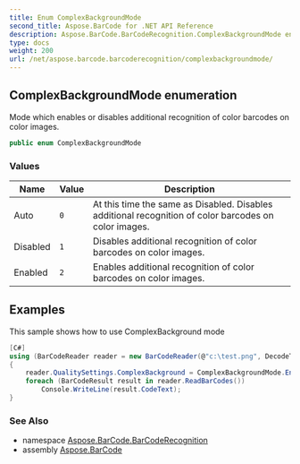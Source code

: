 ```yaml
---
title: Enum ComplexBackgroundMode
second_title: Aspose.BarCode for .NET API Reference
description: Aspose.BarCode.BarCodeRecognition.ComplexBackgroundMode enum. Mode which enables or disables additional recognition of color barcodes on color images
type: docs
weight: 200
url: /net/aspose.barcode.barcoderecognition/complexbackgroundmode/
---
```

## ComplexBackgroundMode enumeration

Mode which enables or disables additional recognition of color barcodes on color images.

```csharp
public enum ComplexBackgroundMode
```

### Values

| Name | Value | Description |
| --- | --- | --- |
| Auto | `0` | At this time the same as Disabled. Disables additional recognition of color barcodes on color images. |
| Disabled | `1` | Disables additional recognition of color barcodes on color images. |
| Enabled | `2` | Enables additional recognition of color barcodes on color images. |

## Examples

This sample shows how to use ComplexBackground mode

```csharp
[C#]
using (BarCodeReader reader = new BarCodeReader(@"c:\test.png", DecodeType.Code39Extended, DecodeType.Code128))
{
    reader.QualitySettings.ComplexBackground = ComplexBackgroundMode.Enabled;
    foreach (BarCodeResult result in reader.ReadBarCodes())
        Console.WriteLine(result.CodeText);
}
```

### See Also

* namespace [Aspose.BarCode.BarCodeRecognition](../../aspose.barcode.barcoderecognition/)
* assembly [Aspose.BarCode](../../)


